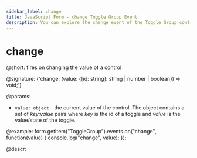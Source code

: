 ```yaml
---
sidebar_label: change
title: JavaScript Form - change Toggle Group Event 
description: You can explore the change event of the Toggle Group control of Form in the documentation of the DHTMLX JavaScript UI library. Browse developer guides and API reference, try out code examples and live demos, and download a free 30-day evaluation version of DHTMLX Suite.
---
```


# change

@short: fires on changing the value of a control

@signature: {'change: (value: {[id: string]: string | number | boolean}) => void;'}

@params:
- `value: object` - the current value of the control. The object contains a set of <i>key:value</i> pairs where <i>key</i> is the id of a toggle and <i>value</i> is the value/state of the toggle.

@example:
form.getItem("ToggleGroup").events.on("change", function(value) {
    console.log("change", value);
});

@descr:
